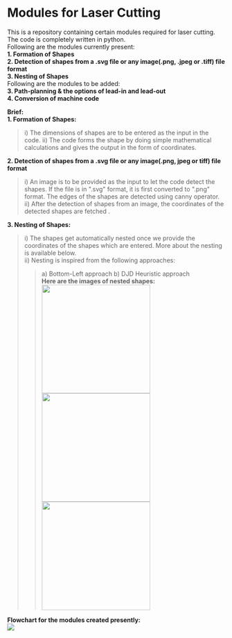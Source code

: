 # 																											Modules for Laser Cutting
This is a repository containing certain modules required for laser cutting. The code is completely written in python.  
Following are the modules currently present:  
**1. Formation of Shapes**  
**2. Detection of shapes from a .svg file or any image(.png, .jpeg or .tiff) file format**  
**3. Nesting of Shapes**  
Following are the modules to be added:  
**3. Path-planning & the options of lead-in and lead-out**  
**4. Conversion of machine code**  

**Brief:**  
__1. Formation of Shapes:__  
> i) The dimensions of shapes are to be entered as the input in the code.
> ii) The code forms the shape by doing simple mathematical calculations and gives the output in the form of coordinates.  

__2. Detection of shapes from a .svg file or any image(.png, jpeg or tiff) file format__
> i) An image is to be provided as the input to let the code detect the shapes. If the file is in ".svg" format, it is first converted to ".png" format. The edges of the shapes are detected using canny operator.
> ii) After the detection of shapes from an image, the coordinates of the detected shapes are fetched .

__3. Nesting of Shapes:__  
> i) The shapes get automatically nested once we provide the coordinates of the shapes which are entered.  More about the nesting is available below.  
> ii) Nesting is inspired from the following approaches:
>> a) Bottom-Left approach
>> b) DJD Heuristic approach  
**Here are the images of nested shapes:**  
<img src="https://github.com/Harsheel15/modules-for-laser-cutting/blob/master/img/nested_shape_1.jpeg" width="250" height="250"> <img src="https://github.com/Harsheel15/modules-for-laser-cutting/blob/master/img/nested_shape_2.jpeg" width="250" height="250"> <img src="https://github.com/Harsheel15/modules-for-laser-cutting/blob/master/img/nested_shape_5.jpeg" width="250" height="250">

__Flowchart for the modules created presently:__  
<img src="https://github.com/KeepsakeAutomation/Nesting/blob/master/img/flow_chart.png">


